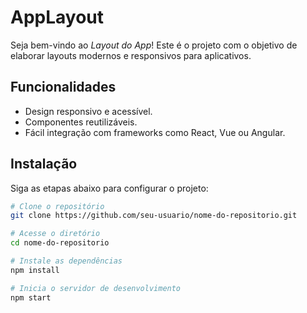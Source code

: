 # AppLayout

Seja bem-vindo ao *Layout do App*! Este é o projeto com o objetivo de elaborar layouts modernos e responsivos para aplicativos.

## Funcionalidades

- Design responsivo e acessível.
- Componentes reutilizáveis.
- Fácil integração com frameworks como React, Vue ou Angular.

## Instalação

Siga as etapas abaixo para configurar o projeto:

```bash
# Clone o repositório
git clone https://github.com/seu-usuario/nome-do-repositorio.git

# Acesse o diretório
cd nome-do-repositorio

# Instale as dependências
npm install

# Inicia o servidor de desenvolvimento
npm start
